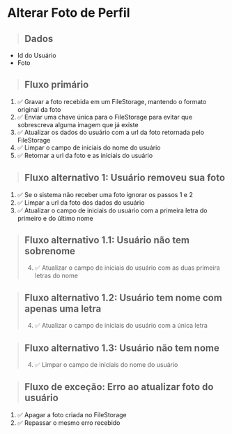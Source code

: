 # Alterar Foto de Perfil

> ## Dados

-   Id do Usuário
-   Foto

> ## Fluxo primário

1. ✅ Gravar a foto recebida em um FileStorage, mantendo o formato original da foto
2. ✅ Enviar uma chave única para o FileStorage para evitar que sobrescreva alguma imagem que já existe
3. ✅ Atualizar os dados do usuário com a url da foto retornada pelo FileStorage
4. ✅ Limpar o campo de iniciais do nome do usuário
5. ✅ Retornar a url da foto e as iniciais do usuário

> ## Fluxo alternativo 1: Usuário removeu sua foto

1. ✅ Se o sistema não receber uma foto ignorar os passos 1 e 2
2. ✅ Limpar a url da foto dos dados do usuário
3. ✅ Atualizar o campo de iniciais do usuário com a primeira letra do primeiro e do último nome

> ## Fluxo alternativo 1.1: Usuário não tem sobrenome
>
> 4. ✅ Atualizar o campo de iniciais do usuário com as duas primeira letras do nome

> ## Fluxo alternativo 1.2: Usuário tem nome com apenas uma letra
>
> 4. ✅ Atualizar o campo de iniciais do usuário com a única letra

> ## Fluxo alternativo 1.3: Usuário não tem nome
>
> 4. ✅ Limpar o campo de iniciais do nome do usuário

> ## Fluxo de exceção: Erro ao atualizar foto do usuário

1. ✅ Apagar a foto criada no FileStorage
2. ✅ Repassar o mesmo erro recebido
